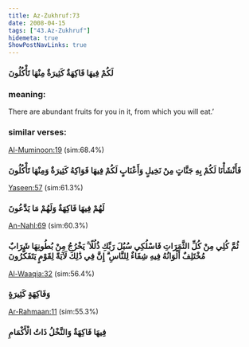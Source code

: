 ```yaml
---
title: Az-Zukhruf:73
date: 2008-04-15
tags: ["43.Az-Zukhruf"]
hidemeta: true 
ShowPostNavLinks: true 
---
```

### لَكُمْ فِيهَا فَاكِهَةٌ كَثِيرَةٌ مِنْهَا تَأْكُلُونَ
### meaning: 
There are abundant fruits for you in it, from which you will eat.’
### similar verses: 

[Al-Muminoon:19](/23/19) (sim:68.4%)

### فَأَنْشَأْنَا لَكُمْ بِهِ جَنَّاتٍ مِنْ نَخِيلٍ وَأَعْنَابٍ لَكُمْ فِيهَا فَوَاكِهُ كَثِيرَةٌ وَمِنْهَا تَأْكُلُونَ

[Yaseen:57](/36/57) (sim:61.3%)

### لَهُمْ فِيهَا فَاكِهَةٌ وَلَهُمْ مَا يَدَّعُونَ

[An-Nahl:69](/16/69) (sim:60.3%)

### ثُمَّ كُلِي مِنْ كُلِّ الثَّمَرَاتِ فَاسْلُكِي سُبُلَ رَبِّكِ ذُلُلًا ۚ يَخْرُجُ مِنْ بُطُونِهَا شَرَابٌ مُخْتَلِفٌ أَلْوَانُهُ فِيهِ شِفَاءٌ لِلنَّاسِ ۗ إِنَّ فِي ذَٰلِكَ لَآيَةً لِقَوْمٍ يَتَفَكَّرُونَ

[Al-Waaqia:32](/56/32) (sim:56.4%)

### وَفَاكِهَةٍ كَثِيرَةٍ

[Ar-Rahmaan:11](/55/11) (sim:55.3%)

### فِيهَا فَاكِهَةٌ وَالنَّخْلُ ذَاتُ الْأَكْمَامِ
